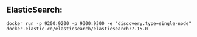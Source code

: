 ## ElasticSearch:

```
docker run -p 9200:9200 -p 9300:9300 -e "discovery.type=single-node" docker.elastic.co/elasticsearch/elasticsearch:7.15.0

```